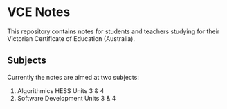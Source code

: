 # VCE Notes

This repository contains notes for students and teachers studying for their Victorian Certificate of Education (Australia).

## Subjects

Currently the notes are aimed at two subjects:
1. Algorithmics HESS Units 3 & 4
2. Software Development Units 3 & 4
